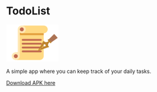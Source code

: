 # TodoList
<img width="140" height="100" alt="cReddit" src="https://github.com/pawanabc59/TodoList/blob/master/app/src/main/res/drawable/todologo.png">

A simple app where you can keep track of your daily tasks.

<a href="https://github.com/pawanabc59/TodoList/blob/master/app/release/app-release.apk?raw=true
"> Download APK here </a>
